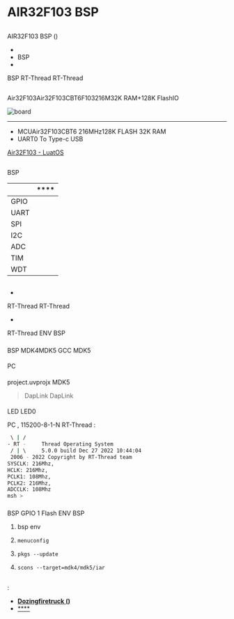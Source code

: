 # AIR32F103 BSP 

## 

   AIR32F103 BSP () 



- 
- BSP 
- 

 BSP RT-Thread  RT-Thread 

## 

Air32F103Air32F103CBT6F103216M32K RAM+128K FlashIO



![board](figures/board.png)

 **** 

- MCUAir32F103CBT6 216MHz128K FLASH 32K RAM
- UART0 To Type-c USB 

 [Air32F103 - LuatOS ](https://wiki.luatos.com/chips/air32f103/board.html)

## 

 BSP 

|  | **** |
| -------- | ------------ |
| GPIO     |          |
| UART     |          |
| SPI      |          |
| I2C      |          |
| ADC      |          |
| TIM      |          |
| WDT      |          |

## 



- 

   RT-Thread  RT-Thread  

- 

   RT-Thread  ENV  BSP 


### 

 BSP  MDK4MDK5   GCC  MDK5 

#### 

 PC

#### 

 project.uvprojx  MDK5 

>  DapLink  DapLink 

#### 

 LED  LED0 

 PC , 115200-8-1-N RT-Thread :

```bash
 \ | /
- RT -     Thread Operating System
 / | \     5.0.0 build Dec 27 2022 10:44:04
 2006 - 2022 Copyright by RT-Thread team
SYSCLK: 216Mhz, 
HCLK: 216Mhz, 
PCLK1: 108Mhz, 
PCLK2: 216Mhz, 
ADCCLK: 108Mhz
msh >
```

### 

 BSP  GPIO  1  Flash  ENV BSP 

1.  bsp  env 

2. `menuconfig`

3. `pkgs --update`

4. `scons --target=mdk4/mdk5/iar` 

## 


## 

:

- [**Dozingfiretruck ()**](https://github.com/Dozingfiretruck)
- [****](https://item.taobao.com/item.htm?spm=a1z10.5-c-s.w4002-24045920841.15.29395bcdUExSHR&id=666216389131)

